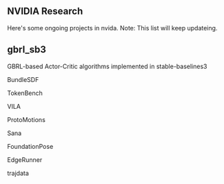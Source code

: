 ## NVIDIA Research


Here's some ongoing projects in nvida. Note: This list will keep updateing.


## gbrl_sb3

GBRL-based Actor-Critic algorithms implemented in stable-baselines3


BundleSDF


TokenBench


VILA


ProtoMotions


Sana


FoundationPose



EdgeRunner 


trajdata

